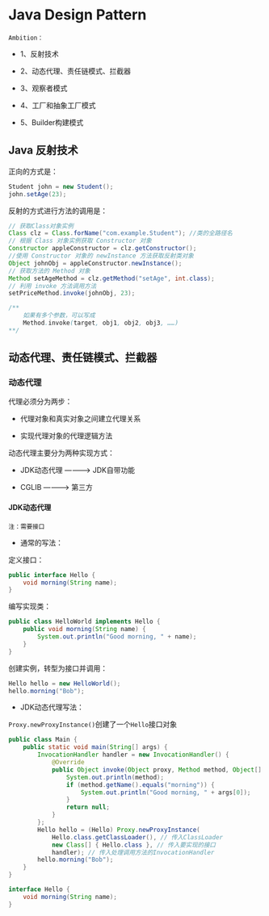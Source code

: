 # Java Design Pattern

`Ambition：`

+ 1、反射技术

+ 2、动态代理、责任链模式、拦截器

+ 3、观察者模式

+ 4、工厂和抽象工厂模式

+ 5、Builder构建模式

## Java 反射技术

正向的方式是：

```Java
Student john = new Student();
john.setAge(23);
```

反射的方式进行方法的调用是：

```Java
// 获取Class对象实例
Class clz = Class.forName("com.example.Student"); //类的全路径名
// 根据 Class 对象实例获取 Constructor 对象
Constructor appleConstructor = clz.getConstructor();
//使用 Constructor 对象的 newInstance 方法获取反射类对象
Object johnObj = appleConstructor.newInstance();
// 获取方法的 Method 对象
Method setAgeMethod = clz.getMethod("setAge", int.class);
// 利用 invoke 方法调用方法
setPriceMethod.invoke(johnObj, 23);

/** 
    如果有多个参数，可以写成
    Method.invoke(target, obj1, obj2, obj3, ……)
**/

```

## 动态代理、责任链模式、拦截器

### 动态代理

代理必须分为两步：

+ 代理对象和真实对象之间建立代理关系

+ 实现代理对象的代理逻辑方法

动态代理主要分为两种实现方式：

+ JDK动态代理 ————> JDK自带功能

+ CGLIB ————> 第三方

#### JDK动态代理

`注：需要接口`

+ 通常的写法：

定义接口：

```Java
public interface Hello {
    void morning(String name);
}
```

编写实现类：

```Java
public class HelloWorld implements Hello {
    public void morning(String name) {
        System.out.println("Good morning, " + name);
    }
}
```

创建实例，转型为接口并调用：

```Java
Hello hello = new HelloWorld();
hello.morning("Bob");
```

+ JDK动态代理写法：

`Proxy.newProxyInstance()`创建了一个`Hello`接口对象

```Java
public class Main {
    public static void main(String[] args) {
        InvocationHandler handler = new InvocationHandler() {
            @Override
            public Object invoke(Object proxy, Method method, Object[] args) throws Throwable {
                System.out.println(method);
                if (method.getName().equals("morning")) {
                    System.out.println("Good morning, " + args[0]);
                }
                return null;
            }
        };
        Hello hello = (Hello) Proxy.newProxyInstance(
            Hello.class.getClassLoader(), // 传入ClassLoader
            new Class[] { Hello.class }, // 传入要实现的接口
            handler); // 传入处理调用方法的InvocationHandler
        hello.morning("Bob");
    }
}

interface Hello {
    void morning(String name);
}

```